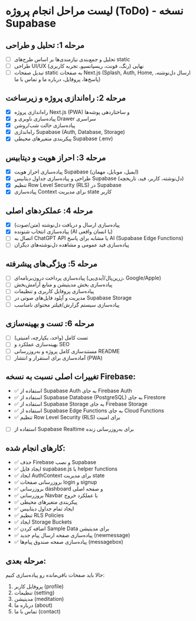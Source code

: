 # لیست مراحل انجام پروژه (ToDo) - نسخه Supabase

## مرحله 1: تحلیل و طراحی
- [ ] تحلیل و جمع‌بندی نیازمندی‌ها بر اساس طرح‌های static
- [ ] طراحی UI/UX نهایی (رنگ، فونت، ریسپانسیو، تجربه کاربری)
- [ ] تبدیل صفحات static به صفحات Next.js (Splash, Auth, Home, ارسال دل‌نوشته، پاسخ‌ها، پروفایل، درباره ما و تماس با ما)

## مرحله 2: راه‌اندازی پروژه و زیرساخت
- [x] راه‌اندازی پروژه Next.js (PWA) و ساختاردهی پوشه‌ها
- [x] پیاده‌سازی ناوبری و Drawer سراسری
- [x] پیاده‌سازی حالت شب/روشن
- [x] راه‌اندازی Supabase (Auth, Database, Storage)
- [x] پیکربندی متغیرهای محیطی Supabase (.env)

## مرحله 3: احراز هویت و دیتابیس
- [x] پیاده‌سازی احراز هویت Supabase (ایمیل، موبایل، مهمان)
- [x] طراحی و پیاده‌سازی جداول دیتابیس Supabase (دل‌نوشته، کاربر، فید، تاریخچه)
- [x] تنظیم Row Level Security (RLS) در Supabase
- [x] پیاده‌سازی Context برای مدیریت state کاربر

## مرحله 4: عملکردهای اصلی
- [x] پیاده‌سازی ارسال و دریافت دل‌نوشته (متن/صوت)
- [x] پیاده‌سازی انتخاب شنونده (AI یا انسان واقعی)
- [ ] اتصال به ChatGPT API یا مشابه برای پاسخ AI (Supabase Edge Functions)
- [ ] پیاده‌سازی فید عمومی و مشاهده دل‌نوشته‌های دیگران

## مرحله 5: ویژگی‌های پیشرفته
- [ ] پیاده‌سازی پرداخت درون‌برنامه‌ای (زرین‌پال/آیدی‌پی، Google/Apple)
- [ ] پیاده‌سازی بخش مدیتیشن و منابع آرامش‌بخش
- [ ] پیاده‌سازی پروفایل کاربری و تنظیمات
- [ ] مدیریت و آپلود فایل‌های صوتی در Supabase Storage
- [ ] پیاده‌سازی سیستم گزارش/فیلتر محتوای نامناسب

## مرحله 6: تست و بهینه‌سازی
- [ ] تست کامل (واحد، یکپارچه، امنیتی)
- [ ] بهینه‌سازی عملکرد و SEO
- [ ] مستندسازی کامل پروژه و به‌روزرسانی README
- [ ] آماده‌سازی برای استقرار و انتشار (PWA)

## تغییرات اصلی نسبت به نسخه Firebase:
- ✅ استفاده از Supabase Auth به جای Firebase Auth
- ✅ استفاده از Supabase Database (PostgreSQL) به جای Firestore
- ✅ استفاده از Supabase Storage به جای Firebase Storage
- ✅ استفاده از Supabase Edge Functions به جای Cloud Functions
- ✅ تنظیم Row Level Security (RLS) برای امنیت
- [ ] استفاده از Supabase Realtime برای به‌روزرسانی زنده

## کارهای انجام شده:
- ✅ حذف Firebase و نصب Supabase
- ✅ ایجاد فایل supabase.js با helper functions
- ✅ ایجاد AuthContext برای مدیریت state
- ✅ بروزرسانی صفحات login و signup
- ✅ بروزرسانی dashboard و صفحه اصلی
- ✅ بروزرسانی Navbar با عملکرد خروج
- ✅ پیکربندی متغیرهای محیطی
- ✅ ایجاد تمام جداول دیتابیس
- ✅ تنظیم RLS Policies
- ✅ ایجاد Storage Buckets
- ✅ اضافه کردن Sample Data برای مدیتیشن
- ✅ پیاده‌سازی صفحه ارسال پیام جدید (newmessage)
- ✅ پیاده‌سازی صفحه صندوق پیام‌ها (messagebox)

## مرحله بعدی:
حالا باید صفحات باقی‌مانده رو پیاده‌سازی کنیم:
1. پروفایل کاربر (profile)
2. تنظیمات (setting)
3. مدیتیشن (meditation)
4. درباره ما (about)
5. تماس با ما (contact) 